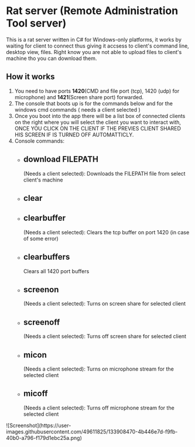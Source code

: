 <h1>Rat server (Remote Administration Tool server)</h1>

This is a rat server written in C# for Windows-only platforms, it works by waiting for client to connect thus giving it accsess to client's command line, desktop view, files.
Right know you are not able to upload files to client's machine tho you can download them.

<h2> How it works </h2>
<ol>
        <li> You need to have ports <b>1420</b>(CMD and file port (tcp), 1420 (udp) for microphone) and <b>1421</b>(Screen share port) forwarded.</li>
        <li> The console that boots up is for the commands below and for the windows cmd commands ( needs a client selected )
        <li> Once you boot into the app there will be a list box of connected clients on the right where you will select the client you want to interact with, ONCE YOU CLICK ON THE CLIENT IF THE PREVIES CLIENT SHARED HIS SCREEN IF IS TURNED OFF AUTOMATTICLY.
        <li> 
                Console commands:
                <ul>
                        <li> <h2>download FILEPATH</h2>(Needs a client selected): Downloads the FILEPATH file from select client's machine </li>
                        <li> <h2>clear</h2> </li>
                        <li> <h2>clearbuffer</h2>(Needs a client selected): Clears the tcp buffer on port 1420 (in case of some error)</li> 
                        <li> <h2>clearbuffers</h2> Clears all 1420 port buffers</li> 
                        <li> <h2>screenon</h2>  (Needs a client selected): Turns on screen share for selected client</li> 
                        <li> <h2>screenoff</h2>  (Needs a client selected): Turns off screen share for selected client</li> 
                        <li>  <h2>micon</h2> (Needs a client selected): Turns on microphone stream for the selected client</li> 
                        <li>  <h2>micoff</h2> (Needs a client selected): Turns off microphone stream for the selected client</li> 
                </ul>
        </li>
</ol>![Screenshot](https://user-images.githubusercontent.com/49611825/133908470-4b446e7d-f9fb-40b0-a796-f179d1ebc25a.png)
